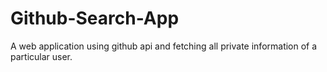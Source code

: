 # Github-Search-App
A web application using github api and fetching all private information of a particular user.
